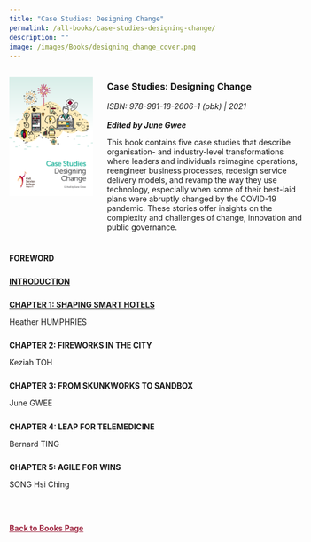 ```yaml
---
title: "Case Studies: Designing Change"
permalink: /all-books/case-studies-designing-change/
description: ""
image: /images/Books/designing_change_cover.png
---
```

<style>

.grid-container {
	display: grid;
	grid-template-columns: 30% 70%;
	grid-gap: 5%
	}
	
img {
		object-fit: contain;
		width: 100%;
		height: 80%;
	}	

.chapter-divider {
	margin-top: 5%;
	}	
	
.back a
{
	color: #9f2943;
	font-weight: bold;
	
}	

	
</style>



<div class="grid-container">
	<div class="grid-child"><img src="/images/Books/designing_change_cover.png"></div>
	<div class="grid-child">
		<h3>Case Studies: Designing Change</h3>
		<i>ISBN: 978-981-18-2606-1 (pbk) | 2021</i><br>
		<i></i><br>
		<b><i>Edited by June Gwee</i></b>
		<p>This book contains five case studies that describe organisation- and industry-level transformations where leaders and individuals reimagine operations, reengineer business processes, redesign service delivery models, and revamp the way they use technology, especially when some of their best-laid
plans were abruptly changed by the COVID-19 pandemic. These stories offer insights on the complexity and challenges of change, innovation and public governance.</p>
	</div>

</div>

<div>



<div class="chapter-divider">
<p><b>FOREWORD</b></p>

</div>

<div class="chapter-divider">
<p><b><a target="_blank" href="/files/case studies_designing change_intro.pdf">INTRODUCTION</a></b></p>

</div>

<div class="chapter-divider">
<p><b><a target="_blank" href="https://rise.articulate.com/share/7J8nYGRlITVnMmf-dhqJ2S7YzUJ8YSlO"> CHAPTER 1: SHAPING SMART HOTELS</a></b></p>
Heather HUMPHRIES
</div>

<div class="chapter-divider">
<p><b>CHAPTER 2: FIREWORKS IN THE CITY</b></p>
Keziah TOH
</div>
	
<div class="chapter-divider">
<p><b>CHAPTER 3: FROM SKUNKWORKS TO SANDBOX</b></p>
June GWEE
</div>	


<div class="chapter-divider">
<p><b>CHAPTER 4: LEAP FOR TELEMEDICINE</b></p>
Bernard TING
</div>
	
<div class="chapter-divider">
<p><b>CHAPTER 5: AGILE FOR WINS</b></p>
SONG Hsi Ching
</div>	









<br><br>

<div class="back">
<a href="/books/">Back to Books Page</a>	
</div></div>